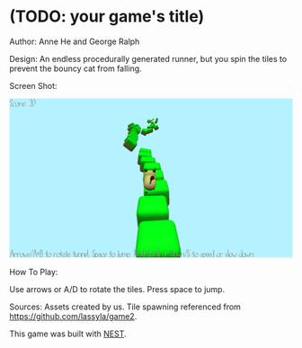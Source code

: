 # (TODO: your game's title)

Author: Anne He and George Ralph

Design: An endless procedurally generated runner, but you spin the tiles to prevent the bouncy cat from falling.

Screen Shot:

![Screen Shot](screenshot.png)

How To Play:

Use arrows or A/D to rotate the tiles. Press space to jump.

Sources: Assets created by us. Tile spawning referenced from https://github.com/lassyla/game2.

This game was built with [NEST](NEST.md).

